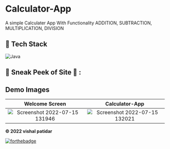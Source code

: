 # Calculator-App


A simple Calculater App With Functionality ADDITION, SUBTRACTION, MULTIPLICATION, DIVISION

## 📌 Tech Stack 
![Java](https://img.shields.io/badge/java-%23ED8B00.svg?style=for-the-badge&logo=java&logoColor=white)
  
## 📌 Sneak Peek of Site 🙈 :


## Demo Images

Welcome Screen                        |  Calculator-App                 
:------------------------------------:|:-----------------------------------:
![Screenshot 2022-07-15 131946](https://user-images.githubusercontent.com/79128256/179659495-cfcafb35-1c6b-410a-ae5e-dadd2158e62a.png)  |  ![Screenshot 2022-07-15 132021](https://user-images.githubusercontent.com/79128256/179659509-a258579a-021b-449c-af44-31f232b4ea97.png) 





**© 2022 vishal patidar** 

[![forthebadge](https://forthebadge.com/images/badges/built-with-love.svg)](https://forthebadge.com)

